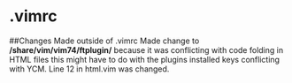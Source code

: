 # .vimrc

##Changes Made outside of .vimrc
Made change to __/share/vim/vim74/ftplugin/__
because it was conflicting with code folding in HTML files 
this might have to do with the plugins installed keys conflicting with YCM. 
Line 12 in html.vim was changed.
